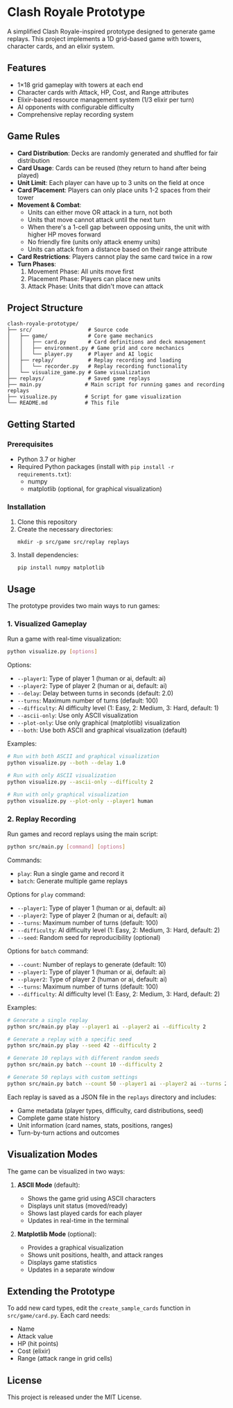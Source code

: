 # Clash Royale Prototype

A simplified Clash Royale-inspired prototype designed to generate game replays. This project implements a 1D grid-based game with towers, character cards, and an elixir system.

## Features

- 1×18 grid gameplay with towers at each end
- Character cards with Attack, HP, Cost, and Range attributes
- Elixir-based resource management system (1/3 elixir per turn)
- AI opponents with configurable difficulty
- Comprehensive replay recording system

## Game Rules

- **Card Distribution**: Decks are randomly generated and shuffled for fair distribution
- **Card Usage**: Cards can be reused (they return to hand after being played)
- **Unit Limit**: Each player can have up to 3 units on the field at once
- **Card Placement**: Players can only place units 1-2 spaces from their tower
- **Movement & Combat**:
  - Units can either move OR attack in a turn, not both
  - Units that move cannot attack until the next turn
  - When there's a 1-cell gap between opposing units, the unit with higher HP moves forward
  - No friendly fire (units only attack enemy units)
  - Units can attack from a distance based on their range attribute
- **Card Restrictions**: Players cannot play the same card twice in a row
- **Turn Phases**:
  1. Movement Phase: All units move first
  2. Placement Phase: Players can place new units
  3. Attack Phase: Units that didn't move can attack

## Project Structure

```
clash-royale-prototype/
├── src/                  # Source code
│   ├── game/             # Core game mechanics
│   │   ├── card.py       # Card definitions and deck management
│   │   ├── environment.py # Game grid and core mechanics
│   │   └── player.py     # Player and AI logic
│   ├── replay/           # Replay recording and loading
│   │   └── recorder.py   # Replay recording functionality
│   └── visualize_game.py # Game visualization
├── replays/              # Saved game replays
├── main.py              # Main script for running games and recording replays
├── visualize.py         # Script for game visualization
└── README.md            # This file
```

## Getting Started

### Prerequisites

- Python 3.7 or higher
- Required Python packages (install with `pip install -r requirements.txt`):
  - numpy
  - matplotlib (optional, for graphical visualization)

### Installation

1. Clone this repository
2. Create the necessary directories:
   ```
   mkdir -p src/game src/replay replays
   ```
3. Install dependencies:
   ```
   pip install numpy matplotlib
   ```

## Usage

The prototype provides two main ways to run games:

### 1. Visualized Gameplay

Run a game with real-time visualization:
```bash
python visualize.py [options]
```

Options:
- `--player1`: Type of player 1 (human or ai, default: ai)
- `--player2`: Type of player 2 (human or ai, default: ai)
- `--delay`: Delay between turns in seconds (default: 2.0)
- `--turns`: Maximum number of turns (default: 100)
- `--difficulty`: AI difficulty level (1: Easy, 2: Medium, 3: Hard, default: 1)
- `--ascii-only`: Use only ASCII visualization
- `--plot-only`: Use only graphical (matplotlib) visualization
- `--both`: Use both ASCII and graphical visualization (default)

Examples:
```bash
# Run with both ASCII and graphical visualization
python visualize.py --both --delay 1.0

# Run with only ASCII visualization
python visualize.py --ascii-only --difficulty 2

# Run with only graphical visualization
python visualize.py --plot-only --player1 human
```

### 2. Replay Recording

Run games and record replays using the main script:
```bash
python src/main.py [command] [options]
```

Commands:
- `play`: Run a single game and record it
- `batch`: Generate multiple game replays

Options for `play` command:
- `--player1`: Type of player 1 (human or ai, default: ai)
- `--player2`: Type of player 2 (human or ai, default: ai)
- `--turns`: Maximum number of turns (default: 100)
- `--difficulty`: AI difficulty level (1: Easy, 2: Medium, 3: Hard, default: 2)
- `--seed`: Random seed for reproducibility (optional)

Options for `batch` command:
- `--count`: Number of replays to generate (default: 10)
- `--player1`: Type of player 1 (human or ai, default: ai)
- `--player2`: Type of player 2 (human or ai, default: ai)
- `--turns`: Maximum number of turns (default: 100)
- `--difficulty`: AI difficulty level (1: Easy, 2: Medium, 3: Hard, default: 2)

Examples:
```bash
# Generate a single replay
python src/main.py play --player1 ai --player2 ai --difficulty 2

# Generate a replay with a specific seed
python src/main.py play --seed 42 --difficulty 2

# Generate 10 replays with different random seeds
python src/main.py batch --count 10 --difficulty 2

# Generate 50 replays with custom settings
python src/main.py batch --count 50 --player1 ai --player2 ai --turns 200 --difficulty 3
```

Each replay is saved as a JSON file in the `replays` directory and includes:
- Game metadata (player types, difficulty, card distributions, seed)
- Complete game state history
- Unit information (card names, stats, positions, ranges)
- Turn-by-turn actions and outcomes

## Visualization Modes

The game can be visualized in two ways:

1. **ASCII Mode** (default):
   - Shows the game grid using ASCII characters
   - Displays unit status (moved/ready)
   - Shows last played cards for each player
   - Updates in real-time in the terminal

2. **Matplotlib Mode** (optional):
   - Provides a graphical visualization
   - Shows unit positions, health, and attack ranges
   - Displays game statistics
   - Updates in a separate window

## Extending the Prototype

To add new card types, edit the `create_sample_cards` function in `src/game/card.py`. Each card needs:
- Name
- Attack value
- HP (hit points)
- Cost (elixir)
- Range (attack range in grid cells)

## License

This project is released under the MIT License.